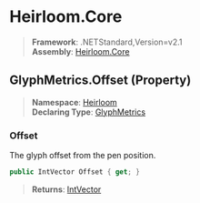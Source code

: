 # Heirloom.Core

> **Framework**: .NETStandard,Version=v2.1  
> **Assembly**: [Heirloom.Core][0]

## GlyphMetrics.Offset (Property)

> **Namespace**: [Heirloom][0]  
> **Declaring Type**: [GlyphMetrics][1]

### Offset

The glyph offset from the pen position.

```cs
public IntVector Offset { get; }
```

> **Returns**: [IntVector][2]

[0]: ../../../Heirloom.Core.md
[1]: ../GlyphMetrics.md
[2]: ../IntVector.md
